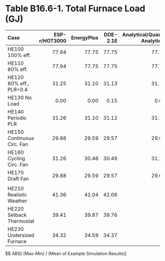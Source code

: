 # Table B16.6-1. Total Furnace Load (GJ)
| Case                       | ESP-r/HOT3000 | EnergyPlus | DOE-2.1E | Analytical/Quasi-Analytical |     |   Min |   Max |  Mean | Dev % $$ |     |  TEST | 
|:-------------------------- | -------------:| ----------:| --------:| ---------------------------:| ---:| -----:| -----:| -----:| --------:| ---:| -----:| 
| HE100 100% eff.            |         77.94 |      77.75 |    77.75 |                       77.74 |     | 77.74 | 77.94 | 77.80 |      0.3 |     | 77.75 | 
| HE110 80% eff.             |         77.94 |      77.75 |    77.75 |                       77.74 |     | 77.74 | 77.94 | 77.80 |      0.3 |     | 77.75 | 
| HE120 80% eff., PLR=0.4    |         31.25 |      31.10 |    31.13 |                       31.10 |     | 31.10 | 31.25 | 31.14 |      0.5 |     | 31.13 | 
| HE130 No Load              |          0.00 |       0.00 |     0.15 |                        0.00 |     |  0.00 |  0.15 |  0.04 |    400.0 |     |  0.15 | 
| HE140 Periodic PLR         |         31.26 |      31.10 |    31.12 |                       31.10 |     | 31.10 | 31.26 | 31.15 |      0.5 |     | 31.12 | 
| HE150 Continuous Circ. Fan |         29.88 |      29.59 |    29.57 |                       29.65 |     | 29.57 | 29.88 | 29.67 |      1.1 |     | 29.57 | 
| HE160 Cycling Circ. Fan    |         31.26 |      30.46 |    30.49 |                       31.10 |     | 30.46 | 31.26 | 30.83 |      2.6 |     | 30.49 | 
| HE170 Draft Fan            |         29.88 |      29.59 |    29.57 |                       29.65 |     | 29.57 | 29.88 | 29.67 |      1.1 |     | 29.57 | 
|                            | 
| HE210 Realistic Weather    |         41.36 |      42.04 |    42.06 |                             |     | 41.36 | 42.06 | 41.82 |      1.7 |     | 42.06 | 
| HE220 Setback Thermostat   |         39.41 |      39.87 |    39.76 |                             |     | 39.41 | 39.87 | 39.68 |      1.2 |     | 39.76 | 
| HE230 Undersized Furnace   |         34.32 |      34.59 |    34.37 |                             |     | 34.32 | 34.59 | 34.43 |      0.8 |     | 34.37 | 

$$ ABS[ (Max-Min) / (Mean of Example Simulation Results)]


